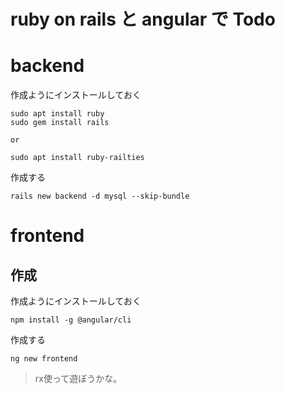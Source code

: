 # ruby on rails と angular で Todo

# backend
作成ようにインストールしておく

```
sudo apt install ruby
sudo gem install rails

or

sudo apt install ruby-railties
```

作成する
```
rails new backend -d mysql --skip-bundle
```

# frontend

## 作成
作成ようにインストールしておく

```
npm install -g @angular/cli
```

作成する
```
ng new frontend
```

> rx使って遊ぼうかな。